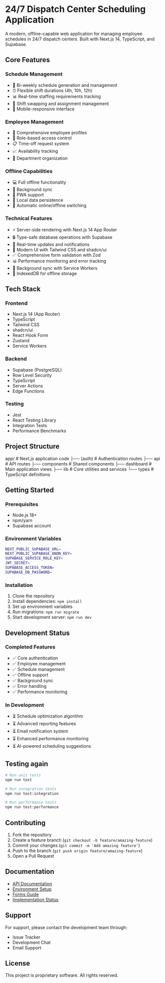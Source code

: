 # 24/7 Dispatch Center Scheduling Application

A modern, offline-capable web application for managing employee schedules in 24/7 dispatch centers. Built with Next.js 14, TypeScript, and Supabase.

## Core Features

### Schedule Management

- 📅 Bi-weekly schedule generation and management
- ⏰ Flexible shift durations (4h, 10h, 12h)
- 📊 Real-time staffing requirements tracking
- 🔄 Shift swapping and assignment management
- 📱 Mobile-responsive interface

### Employee Management

- 👥 Comprehensive employee profiles
- 🔐 Role-based access control
- 📋 Time-off request system
- 📈 Availability tracking
- 🏢 Department organization

### Offline Capabilities

- 💻 Full offline functionality
- 🔄 Background sync
- 📱 PWA support
- 💾 Local data persistence
- 🔌 Automatic online/offline switching

### Technical Features

- ⚡ Server-side rendering with Next.js 14 App Router
- 🔒 Type-safe database operations with Supabase
- 🎯 Real-time updates and notifications
- 🎨 Modern UI with Tailwind CSS and shadcn/ui
- ✅ Comprehensive form validation with Zod
- 📊 Performance monitoring and error tracking
- 🔄 Background sync with Service Workers
- 💾 IndexedDB for offline storage

## Tech Stack

### Frontend

- Next.js 14 (App Router)
- TypeScript
- Tailwind CSS
- shadcn/ui
- React Hook Form
- Zustand
- Service Workers

### Backend

- Supabase (PostgreSQL)
- Row Level Security
- TypeScript
- Server Actions
- Edge Functions

### Testing

- Jest
- React Testing Library
- Integration Tests
- Performance Benchmarks

## Project Structure

app/                  # Next.js application code
├── (auth)           # Authentication routes
├── api              # API routes
├── components       # Shared components
├── dashboard        # Main application views
├── lib             # Core utilities and services
└── types           # TypeScript definitions

## Getting Started

### Prerequisites

- Node.js 18+
- npm/yarn
- Supabase account

### Environment Variables

```bash
NEXT_PUBLIC_SUPABASE_URL=
NEXT_PUBLIC_SUPABASE_ANON_KEY=
SUPABASE_SERVICE_ROLE_KEY=
JWT_SECRET=
SUPABASE_ACCESS_TOKEN=
SUPABASE_DB_PASSWORD=
```

### Installation

1. Clone the repository
2. Install dependencies: `npm install`
3. Set up environment variables
4. Run migrations: `npm run migrate`
5. Start development server: `npm run dev`

## Development Status

### Completed Features

- ✅ Core authentication
- ✅ Employee management
- ✅ Schedule management
- ✅ Offline support
- ✅ Background sync
- ✅ Error handling
- ✅ Performance monitoring

### In Development

- ⏳ Schedule optimization algorithm
- ⏳ Advanced reporting features
- ⏳ Email notification system
- ⏳ Enhanced performance monitoring
- ⏳ AI-powered scheduling suggestions

## Testing again

```bash
# Run unit tests
npm run test

# Run integration tests
npm run test:integration

# Run performance tests
npm run test:performance
```

## Contributing

1. Fork the repository
2. Create a feature branch (`git checkout -b feature/amazing-feature`)
3. Commit your changes (`git commit -m 'Add amazing feature'`)
4. Push to the branch (`git push origin feature/amazing-feature`)
5. Open a Pull Request

## Documentation

- [API Documentation](./documentation/api.md)
- [Environment Setup](./documentation/environment-variables.md)
- [Forms Guide](./documentation/forms.md)
- [Implementation Status](./documentation/implementation-status.md)

## Support

For support, please contact the development team through:

- Issue Tracker
- Development Chat
- Email Support

## License

This project is proprietary software. All rights reserved.
